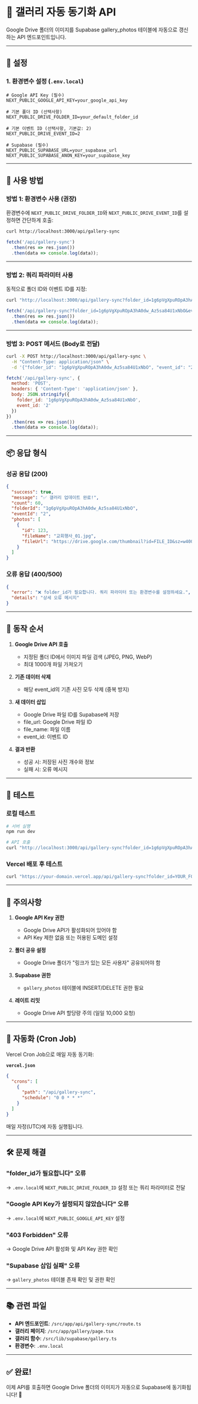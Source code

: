 # 📸 갤러리 자동 동기화 API

Google Drive 폴더의 이미지를 Supabase gallery_photos 테이블에 자동으로 갱신하는 API 엔드포인트입니다.

---

## 🔧 설정

### 1. 환경변수 설정 (`.env.local`)

```env
# Google API Key (필수)
NEXT_PUBLIC_GOOGLE_API_KEY=your_google_api_key

# 기본 폴더 ID (선택사항)
NEXT_PUBLIC_DRIVE_FOLDER_ID=your_default_folder_id

# 기본 이벤트 ID (선택사항, 기본값: 2)
NEXT_PUBLIC_DRIVE_EVENT_ID=2

# Supabase (필수)
NEXT_PUBLIC_SUPABASE_URL=your_supabase_url
NEXT_PUBLIC_SUPABASE_ANON_KEY=your_supabase_key
```

---

## 🚀 사용 방법

### **방법 1: 환경변수 사용 (권장)**

환경변수에 `NEXT_PUBLIC_DRIVE_FOLDER_ID`와 `NEXT_PUBLIC_DRIVE_EVENT_ID`를 설정하면 간단하게 호출:

```bash
curl http://localhost:3000/api/gallery-sync
```

```javascript
fetch('/api/gallery-sync')
  .then(res => res.json())
  .then(data => console.log(data));
```

---

### **방법 2: 쿼리 파라미터 사용**

동적으로 폴더 ID와 이벤트 ID를 지정:

```bash
curl "http://localhost:3000/api/gallery-sync?folder_id=1g6pVgXpuROpA3hA0dw_Az5sa84U1xNbO&event_id=2"
```

```javascript
fetch('/api/gallery-sync?folder_id=1g6pVgXpuROpA3hA0dw_Az5sa84U1xNbO&event_id=2')
  .then(res => res.json())
  .then(data => console.log(data));
```

---

### **방법 3: POST 메서드 (Body로 전달)**

```bash
curl -X POST http://localhost:3000/api/gallery-sync \
  -H "Content-Type: application/json" \
  -d '{"folder_id": "1g6pVgXpuROpA3hA0dw_Az5sa84U1xNbO", "event_id": "2"}'
```

```javascript
fetch('/api/gallery-sync', {
  method: 'POST',
  headers: { 'Content-Type': 'application/json' },
  body: JSON.stringify({
    folder_id: '1g6pVgXpuROpA3hA0dw_Az5sa84U1xNbO',
    event_id: '2'
  })
})
  .then(res => res.json())
  .then(data => console.log(data));
```

---

## 📦 응답 형식

### **성공 응답 (200)**

```json
{
  "success": true,
  "message": "✅ 갤러리 업데이트 완료!",
  "count": 60,
  "folderId": "1g6pVgXpuROpA3hA0dw_Az5sa84U1xNbO",
  "eventId": "2",
  "photos": [
    {
      "id": 123,
      "fileName": "교회행사_01.jpg",
      "fileUrl": "https://drive.google.com/thumbnail?id=FILE_ID&sz=w400"
    }
  ]
}
```

### **오류 응답 (400/500)**

```json
{
  "error": "❌ folder_id가 필요합니다. 쿼리 파라미터 또는 환경변수를 설정하세요.",
  "details": "상세 오류 메시지"
}
```

---

## 🎯 동작 순서

1. **Google Drive API 호출**
   - 지정된 폴더 ID에서 이미지 파일 검색 (JPEG, PNG, WebP)
   - 최대 1000개 파일 가져오기

2. **기존 데이터 삭제**
   - 해당 event_id의 기존 사진 모두 삭제 (중복 방지)

3. **새 데이터 삽입**
   - Google Drive 파일 ID를 Supabase에 저장
   - file_url: Google Drive 파일 ID
   - file_name: 파일 이름
   - event_id: 이벤트 ID

4. **결과 반환**
   - 성공 시: 저장된 사진 개수와 정보
   - 실패 시: 오류 메시지

---

## 🧪 테스트

### **로컬 테스트**

```bash
# 서버 실행
npm run dev

# API 호출
curl "http://localhost:3000/api/gallery-sync?folder_id=1g6pVgXpuROpA3hA0dw_Az5sa84U1xNbO&event_id=2"
```

### **Vercel 배포 후 테스트**

```bash
curl "https://your-domain.vercel.app/api/gallery-sync?folder_id=YOUR_FOLDER_ID&event_id=2"
```

---

## 📝 주의사항

1. **Google API Key 권한**
   - Google Drive API가 활성화되어 있어야 함
   - API Key 제한 없음 또는 허용된 도메인 설정

2. **폴더 공유 설정**
   - Google Drive 폴더가 "링크가 있는 모든 사용자" 공유되어야 함

3. **Supabase 권한**
   - `gallery_photos` 테이블에 INSERT/DELETE 권한 필요

4. **레이트 리밋**
   - Google Drive API 할당량 주의 (일일 10,000 요청)

---

## 🔄 자동화 (Cron Job)

Vercel Cron Job으로 매일 자동 동기화:

**`vercel.json`**
```json
{
  "crons": [
    {
      "path": "/api/gallery-sync",
      "schedule": "0 0 * * *"
    }
  ]
}
```

매일 자정(UTC)에 자동 실행됩니다.

---

## 🛠️ 문제 해결

### **"folder_id가 필요합니다" 오류**
→ `.env.local`에 `NEXT_PUBLIC_DRIVE_FOLDER_ID` 설정 또는 쿼리 파라미터로 전달

### **"Google API Key가 설정되지 않았습니다" 오류**
→ `.env.local`에 `NEXT_PUBLIC_GOOGLE_API_KEY` 설정

### **"403 Forbidden" 오류**
→ Google Drive API 활성화 및 API Key 권한 확인

### **"Supabase 삽입 실패" 오류**
→ `gallery_photos` 테이블 존재 확인 및 권한 확인

---

## 📚 관련 파일

- **API 엔드포인트**: `/src/app/api/gallery-sync/route.ts`
- **갤러리 페이지**: `/src/app/gallery/page.tsx`
- **갤러리 함수**: `/src/lib/supabase/gallery.ts`
- **환경변수**: `.env.local`

---

## ✅ 완료!

이제 API를 호출하면 Google Drive 폴더의 이미지가 자동으로 Supabase에 동기화됩니다! 🎉


